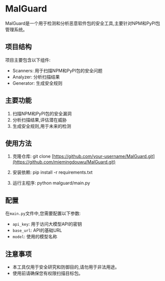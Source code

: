 # MalGuard

MalGuard是一个用于检测和分析恶意软件包的安全工具,主要针对NPM和PyPI包管理系统。

## 项目结构

项目主要包含以下组件:

- Scanners: 用于扫描NPM和PyPI包的安全问题
- Analyzer: 分析扫描结果
- Generator: 生成安全规则

## 主要功能

1. 扫描NPM和PyPI包的安全漏洞
2. 分析扫描结果,评估潜在威胁
3. 生成安全规则,用于未来的检测

## 使用方法

1. 克隆仓库:
git clone [https://github.com/your-username/MalGuard.git](https://github.com/miemingdouwu/MalGuard.git)

2. 安装依赖:
pip install -r requirements.txt

3. 运行主程序:
python malguard/main.py

## 配置

在`main.py`文件中,您需要配置以下参数:

- `api_key`: 用于访问大模型API的密钥
- `base_url`: API的基础URL
- `model`: 使用的模型名称

## 注意事项

- 本工具仅用于安全研究和防御目的,请勿用于非法用途。
- 使用前请确保您有权限扫描目标包。
